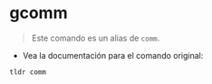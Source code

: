 # gcomm

> Este comando es un alias de `comm`.

- Vea la documentación para el comando original:

`tldr comm`
